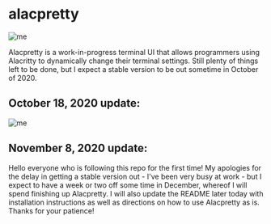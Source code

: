 # alacpretty
![me](https://github.com/solidiquis/alacpretty/blob/master/assets/alacpretty.gif)

Alacpretty is a work-in-progress terminal UI that allows programmers using Alacritty to dynamically change their terminal settings. Still plenty of things left to be done, but I expect a stable version to be out sometime in October of 2020.

## October 18, 2020 update:

![me](https://github.com/solidiquis/alacpretty/blob/master/assets/update_pic.png)

## November 8, 2020 update:

Hello everyone who is following this repo for the first time! My apologies for the delay in getting a stable version out - I've been very busy at work - but I expect to have a week or two off some time in December, whereof I will spend finishing up Alacpretty. I will also update the README later today with installation instructions as well as directions on how to use Alacpretty as is. Thanks for your patience! 
